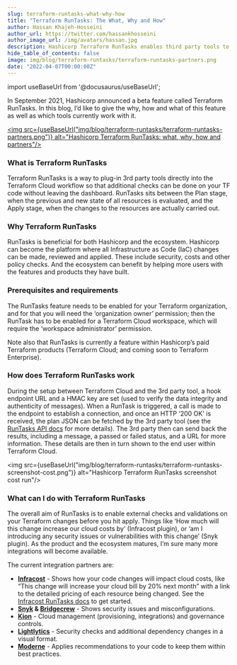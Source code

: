 ```yaml
---
slug: terraform-runtasks-what-why-how
title: "Terraform RunTasks: The What, Why and How"
author: Hassan Khajeh-Hosseini
author_url: https://twitter.com/hassankhosseini
author_image_url: /img/avatars/hassan.jpg
description: Hashicorp Terraform RunTasks enables third party tools to plug into Terraform Cloud
hide_table_of_contents: false
image: img/blog/terraform-runtasks/terraform-runtasks-partners.png
date: "2022-04-07T00:00:00Z"
---
```


import useBaseUrl from '@docusaurus/useBaseUrl';

In September 2021, Hashicorp announced a beta feature called Terraform RunTasks. In this blog, I’d like to give the why, how and what of this feature as well as which tools currently work with it.

<a href="/blog/terraform-runtasks-what-why-how/"><img src={useBaseUrl("img/blog/terraform-runtasks/terraform-runtasks-partners.png")} alt="Hashicorp Terraform RunTasks: what, why, how and partners"/></a>

<!--truncate-->

### What is Terraform RunTasks
Terraform RunTasks is a way to plug-in 3rd party tools directly into the Terraform Cloud workflow so that additional checks can be done on your TF code without leaving the dashboard. RunTasks sits between the Plan stage, when the previous and new state of all resources is evaluated, and the Apply stage, when the changes to the resources are actually carried out.

### Why Terraform RunTasks
RunTasks is beneficial for both Hashicorp and the ecosystem. Hashicorp can become the platform where all Infrastructure as Code (IaC) changes can be made, reviewed and applied. These include security, costs and other policy checks. And the ecosystem can benefit by helping more users with the features and products they have built.

### Prerequisites and requirements
The RunTasks feature needs to be enabled for your Terraform organization, and for that you will need the ‘organization owner’ permission; then the RunTask has to be enabled for a Terraform Cloud workspace, which will require the ‘workspace administrator’ permission.

Note also that RunTasks is currently a feature within Hashicorp’s paid Terraform products (Terraform Cloud; and coming soon to Terraform Enterprise).

### How does Terraform RunTasks work

During the setup between Terraform Cloud and the 3rd party tool, a hook endpoint URL and a HMAC key are set (used to verify the data integrity and authenticity of messages). When a RunTask is triggered, a call is made to the endpoint to establish a connection, and once an HTTP ‘200 OK' is received, the plan JSON can be fetched by the 3rd party tool (see the [RunTasks API docs](https://www.terraform.io/cloud-docs/api-docs/run-tasks-integration) for more details). The 3rd party then can send back the results, including a message, a passed or failed status, and a URL for more information. These details are then in turn shown to the end user within Terraform Cloud.

<img src={useBaseUrl("img/blog/terraform-runtasks/terraform-runtasks-screenshot-cost.png")} alt="Hashicorp Terraform RunTasks screenshot cost run"/>

### What can I do with Terraform RunTasks

The overall aim of RunTasks is to enable external checks and validations on your Terraform changes before you hit apply. Things like ‘How much will this change increase our cloud costs by’ (Infracost plugin), or ‘am I introducing any security issues or vulnerabilities with this change’ (Snyk plugin). As the product and the ecosystem matures, I’m sure many more integrations will become available.

The current integration partners are:

- **[Infracost](https://www.infracost.io/)** - Shows how your code changes will impact cloud costs, like “This change will increase your cloud bill by 20% next month” with a link to the detailed pricing of each resource being changed. See the [Infracost RunTasks docs](/docs/integrations/terraform_cloud_enterprise/#terraform-cloud-run-tasks) to get started.
- **[Snyk](https://snyk.io/) & [Bridgecrew](https://bridgecrew.io/)** - Shows security issues and misconfigurations.
- **[Kion](https://kion.io/)** - Cloud management (provisioning, integrations) and governance controls.
- **[Lightlytics](https://www.lightlytics.com/)** - Security checks and additional dependency changes in a visual format.
- **[Moderne](https://moderne.io/)** - Applies recommendations to your code to keep them within best practices.
